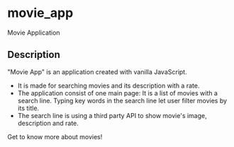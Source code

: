 # movie_app
Movie Application

## Description

"Movie App" is an application created with vanilla JavaScript. 
* It is made for searching movies and its description with a rate.
* The application consist of one main page: 
 It is a list of movies with a search line. Typing key words in the search line let user filter movies by its title.
* The search line is using a third party API to show movie's image, description and rate.

Get to know more about movies!
